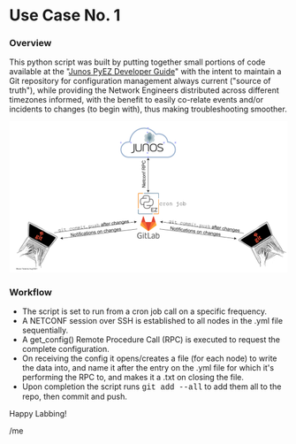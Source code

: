 # Use Case No. 1

### Overview
This python script was built by putting together small portions of code available at the "[Junos PyEZ Developer Guide](https://www.juniper.net/documentation/en_US/junos-pyez/information-products/pathway-pages/junos-pyez-developer-guide.html)" with the intent to maintain a Git repository for configuration management always current ("source of truth"), while providing the Network Engineers distributed across different timezones informed, with the benefit to easily co-relate events and/or incidents to changes (to begin with), thus making troubleshooting smoother.

![Example No.1 Diagram](/images/ex-no1.png)

### Workflow
* The script is set to run from a cron job call on a specific frequency.
* A NETCONF session over SSH is established to all nodes in the .yml file sequentially.
* A get_config() Remote Procedure Call (RPC) is executed to request the complete configuration.
* On receiving the config it opens/creates a file (for each node) to write the data into, and name it after the entry on the .yml file for which it's performing the RPC to, and makes it a .txt on closing the file. 
* Upon completion the script runs <span style="font-family: Courier New;">git add --all</span> to  add them all to the repo, then commit and push.

Happy Labbing!

/me
